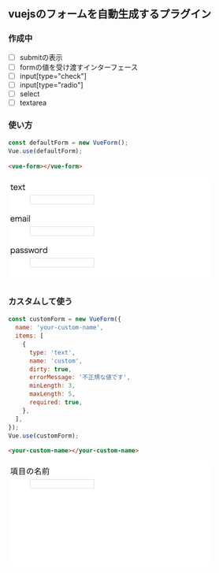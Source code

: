 ## vuejsのフォームを自動生成するプラグイン

### 作成中

- [ ] submitの表示
- [ ] formの値を受け渡すインターフェース
- [ ] input[type="check"]
- [ ] input[type="radio"]
- [ ] select
- [ ] textarea

### 使い方

```js
const defaultForm = new VueForm();
Vue.use(defaultForm);
```

```html
<vue-form></vue-form>
```

![](./example/example.gif)

### カスタムして使う
```js
const customForm = new VueForm({
  name: 'your-custom-name',
  items: [
    {
      type: 'text',
      name: 'custom',
      dirty: true,
      errorMessage: '不正規な値です',
      minLength: 3,
      maxLength: 5,
      required: true,
    },
  ],
});
Vue.use(customForm);
```

```html
<your-custom-name></your-custom-name>
```

![](./example/example2.gif)
